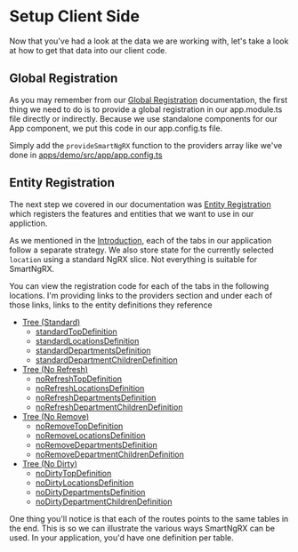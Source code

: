 # Setup Client Side

Now that you've had a look at the data we are working with, let's take a look at how to get that data into our client code.

## Global Registration

As you may remember from our [Global Registration](/using-smart-ng-rx/global-registration) documentation, the first thing we need to do is to provide a global registration in our app.module.ts file directly or indirectly. Because we use standalone components for our App component, we put this code in our app.config.ts file.

Simply add the `provideSmartNgRX` function to the providers array like we've done in [apps/demo/src/app/app.config.ts](https://github.com/DaveMBush/SmartNgRX/blob/main/apps/demo/src/app/app.config.ts#L67)

## Entity Registration

The next step we covered in our documentation was [Entity Registration](/using-smart-ng-rx/entity-registration) which registers the features and entities that we want to use in our appliction.

As we mentioned in the [Introduction](/demo-walkthrough/introduction), each of the tabs in our application follow a separate strategy. We also store state for the currently selected `location` using a standard NgRX slice. Not everything is suitable for SmartNgRX.

You can view the registration code for each of the tabs in the following locations. I'm providing links to the providers section and under each of those links, links to the entity definitions they reference

- [Tree (Standard)](https://github.com/DaveMBush/SmartNgRX/blob/main/apps/demo/src/app/app.routes.ts#L65-L75)
  - [standardTopDefinition](https://github.com/DaveMBush/SmartNgRX/blob/main/apps/demo/src/app/routes/tree-standard/store/top/standard-top-definition.const.ts)
  - [standardLocationsDefinition](https://github.com/DaveMBush/SmartNgRX/blob/main/apps/demo/src/app/routes/tree-standard/store/locations/standard-locations-definition.ts)
  - [standardDepartmentsDefinition](https://github.com/DaveMBush/SmartNgRX/blob/main/apps/demo/src/app/routes/tree-standard/store/department/standard-departments-definition.ts)
  - [standardDepartmentChildrenDefinition](https://github.com/DaveMBush/SmartNgRX/blob/main/apps/demo/src/app/routes/tree-standard/store/department-children/standard-department-children-definition.ts)
- [Tree (No Refresh)](https://github.com/DaveMBush/SmartNgRX/blob/main/apps/demo/src/app/app.routes.ts#L83-L94)
  - [noRefreshTopDefinition](https://github.com/DaveMBush/SmartNgRX/blob/main/apps/demo/src/app/routes/tree-no-refresh/store/top/no-refresh-top-definition.const.ts)
  - [noRefreshLocationsDefinition](https://github.com/DaveMBush/SmartNgRX/blob/main/apps/demo/src/app/routes/tree-no-refresh/store/locations/no-refresh-locations-definition.ts)
  - [noRefreshDepartmentsDefinition](https://github.com/DaveMBush/SmartNgRX/blob/main/apps/demo/src/app/routes/tree-no-refresh/store/department/no-refresh-departments-definition.ts)
  - [noRefreshDepartmentChildrenDefinition](https://github.com/DaveMBush/SmartNgRX/blob/main/apps/demo/src/app/routes/tree-no-refresh/store/department-children/no-refresh-department-children-definition.ts)
- [Tree (No Remove)](https://github.com/DaveMBush/SmartNgRX/blob/main/apps/demo/src/app/app.routes.ts#L119-L129)
  - [noRemoveTopDefinition](https://github.com/DaveMBush/SmartNgRX/blob/main/apps/demo/src/app/routes/tree-no-remove/store/top/no-remove-top-definition.const.ts)
  - [noRemoveLocationsDefinition](https://github.com/DaveMBush/SmartNgRX/blob/main/apps/demo/src/app/routes/tree-no-remove/store/locations/no-remove-locations-definition.ts)
  - [noRemoveDepartmentsDefinition](https://github.com/DaveMBush/SmartNgRX/blob/main/apps/demo/src/app/routes/tree-no-remove/store/department/no-remove-departments-definition.ts)
  - [noRemoveDepartmentChildrenDefinition](https://github.com/DaveMBush/SmartNgRX/blob/main/apps/demo/src/app/routes/tree-no-remove/store/department-children/no-remove-department-children-definition.ts)
- [Tree (No Dirty)](https://github.com/DaveMBush/SmartNgRX/blob/main/apps/demo/src/app/app.routes.ts#L101-L112)
  - [noDirtyTopDefinition](https://github.com/DaveMBush/SmartNgRX/blob/main/apps/demo/src/app/routes/tree-no-dirty/store/top/no-dirty-top-definition.const.ts)
  - [noDirtyLocationsDefinition](https://github.com/DaveMBush/SmartNgRX/blob/main/apps/demo/src/app/routes/tree-no-dirty/store/locations/no-dirty-locations-definition.ts)
  - [noDirtyDepartmentsDefinition](https://github.com/DaveMBush/SmartNgRX/blob/main/apps/demo/src/app/routes/tree-no-dirty/store/department/no-dirty-departments-definition.ts)
  - [noDirtyDepartmentChildrenDefinition](https://github.com/DaveMBush/SmartNgRX/blob/main/apps/demo/src/app/routes/tree-no-dirty/store/department-children/department-child.selector.ts)

One thing you'll notice is that each of the routes points to the same tables in the end. This is so we can illustrate the various ways SmartNgRX can be used. In your application, you'd have one definition per table.
